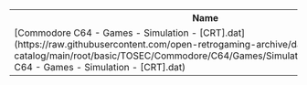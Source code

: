 <table>
<tr><th>Name</th><th>Size</th></tr>
<tr><td>
[Commodore C64 - Games - Simulation - [CRT].dat](https://raw.githubusercontent.com/open-retrogaming-archive/dat-catalog/main/root/basic/TOSEC/Commodore/C64/Games/Simulation/[CRT]/Commodore C64 - Games - Simulation - [CRT].dat)
</td><td>2907</td></tr>
</table>
